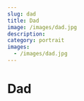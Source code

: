 ```yaml
---
slug: dad
title: Dad
image: /images/dad.jpg
description:
category: portrait
images:
  - /images/dad.jpg
---
```


# Dad
